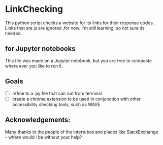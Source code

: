 # LinkChecking
This python script checks a website for its links for their response codes. 
Links that are js are ignored ,for now. I'm still learning, so not sure its needed. 

## for Jupyter notebooks
This file was made on a Jupyter notebook, but you are free to cutnpaste where ever you like to run it. 

## Goals
-[ ] refine to a .py file that can run from terminal <br>
-[ ] create a chrome extension to be used in conjunction with other accessibility checking tools, such as WAVE. 

## Acknowledgements:
Many thanks to the people of the intertubes and places like StackExchange - where would I be without your help?
